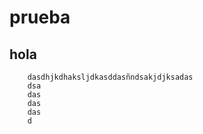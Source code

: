 # prueba

## hola

        dasdhjkdhaksljdkasddasñndsakjdjksadas
        dsa
        das
        das
        das
        d